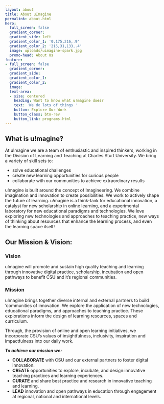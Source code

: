 ```yaml
---
layout: about
title: About uImagine
permalink: about.html
hero:
  full_screen: false
  gradient_corner: 
  gradient_side: left
  gradient_color_1: '0,175,216,.9'
  gradient_color_2: '215,31,133,.4'
  image: uploads/uimagine-spark.jpg
  promo-head: About Us
feature:
- full_screen: false
  gradient_corner: 
  gradient_side: 
  gradient_color_1: 
  gradient_color_2: 
  image: 
  text-area:
  - size: centered
    heading: Want to know what u!magine does?
    text: 'We do lots of things '
    button: Explore Our Work
    button_class: btn-rev
    button_link: programs.html
---
```


## What is u!magine?

At u!magine we are a team of enthusiastic and inspired thinkers, working in the Division of Learning and Teaching at Charles Sturt University. We bring a variety of skill sets to:

- solve educational challenges
- create new learning opportunities for curious people
- collaborate with our communities to achieve extraordinary results

u!magine is built around the concept of !magineering. We combine imagination and innovation to create possibilities. We work to actively shape the future of learning. u!magine is a think-tank for educational innovation, a catalyst for new scholarship in online learning, and a experimental laboratory for new educational paradigms and technologies. We love exploring new technologies and approaches to teaching practice, new ways of thinking about resources that enhance the learning process, and even the learning space itself!

## Our Mission & Vision:

### Vision

uImagine will promote and sustain high quality teaching and learning through innovative digital practice, scholarship, incubation and open pathways to benefit CSU and it’s regional communities.

### Mission

uImagine brings together diverse internal and external partners to build ‘communities of innovation. We explore the application of new technologies, educational paradigms, and approaches to teaching practice. These explorations inform the design of learning resources, spaces and curriculum.

Through, the provision of online and open learning initiatives, we incorporate CSU’s values of insightfulness, inclusivity, inspiration and impactfulness into our daily work.

**_To achieve our mission we:_**

- **COLLABORATE** with CSU and our external partners to foster digital innovation.
- **CREATE** opportunities to explore, incubate, and design innovative teaching practices and learning experiences.
- **CURATE** and share best practice and research in innovative teaching and learning.
- **LEAD** innovation and open pathways in education through engagement at regional, national and international levels.
